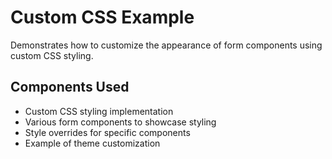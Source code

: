 # Custom CSS Example

Demonstrates how to customize the appearance of form components using custom CSS styling.

## Components Used
- Custom CSS styling implementation
- Various form components to showcase styling
- Style overrides for specific components
- Example of theme customization 
